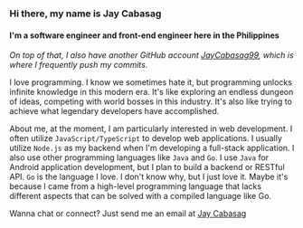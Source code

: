### Hi there, my name is Jay Cabasag

#### I'm a software engineer and front-end engineer here in the Philippines

_On top of that, I also have another GitHub account [JayCabasag99](https://github.com/JayCabasag99), which is where I frequently push my commits._

I love programming. I know we sometimes hate it, but programming unlocks infinite knowledge in this modern era. It's like exploring an endless dungeon of ideas, competing with world bosses in this industry. It's also like trying to achieve what legendary developers have accomplished.

About me, at the moment, I am particularly interested in web development. I often utilize `JavaScript/TypeScript` to develop web applications. I usually utilize `Node.js` as my backend when I'm developing a full-stack application. I also use other programming languages like `Java` and `Go`. I use `Java` for Android application development, but I plan to build a backend or RESTful API. `Go` is the language I love. I don't know why, but I just love it. Maybe it's because I came from a high-level programming language that lacks different aspects that can be solved with a compiled language like Go.

Wanna chat or connect? Just send me an email at [Jay Cabasag](https://mail.google.com/mail/?view=cm&to=jaycabasag1999@gmail.com)
